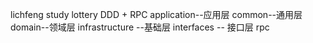 lichfeng study lottery
DDD + RPC
application--应用层
common--通用层
domain--领域层
infrastructure --基础层
interfaces -- 接口层
rpc 